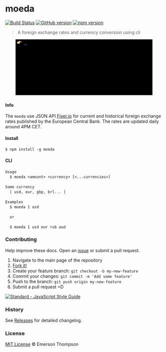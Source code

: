 # moeda
[![Build Status](https://travis-ci.org/thompsonemerson/moeda.svg?branch=master)](https://travis-ci.org/thompsonemerson/moeda)
[![GitHub version](https://badge.fury.io/gh/thompsonemerson%2Fmoeda.svg)](https://badge.fury.io/gh/thompsonemerson%2Fmoeda)
[![npm version](https://badge.fury.io/js/moeda.svg)](http://badge.fury.io/js/moeda)
> A foreign exchange rates and currency conversion using cli


<p align="center">
  <img src="demo_moeda.gif" alt="demo moeda gif">
</p>


#### Info
The `moeda` use JSON API [Fixer.io](http://fixer.io/) for current and historical foreign exchange rates published by the European Central Bank.
The rates are updated daily around 4PM CET.


#### Install
```
$ npm install -g moeda
```

#### CLI
```
Usage
  $ moeda <amount> <currency> [<...currencies>]

Some currency
  [ usd, eur, gbp, brl... ]

Examples
  $ moeda 1 usd

  or

  $ moeda 1 usd eur rub aud
```


### Contributing
Help improve these docs. Open an [issue](https://github.com/thompsonemerson/moeda/issues/new) or submit a pull request.

1. Navigate to the main page of the repository
1. [Fork it!](https://github.com/thompsonemerson/moeda#fork-destination-box)
1. Create your feature branch: `git checkout -b my-new-feature`
1. Commit your changes: `git commit -m 'Add some feature'`
1. Push to the branch: `git push origin my-new-feature`
1. Submit a pull request =D

[![Standard - JavaScript Style Guide](https://cdn.rawgit.com/feross/standard/master/badge.svg)](https://github.com/feross/standard)


### History
See [Releases](https://github.com/thompsonemerson/moeda/releases) for detailed changelog.


### License
[MIT License](http://thompsonemerson.mit-license.org/) © Emerson Thompson
